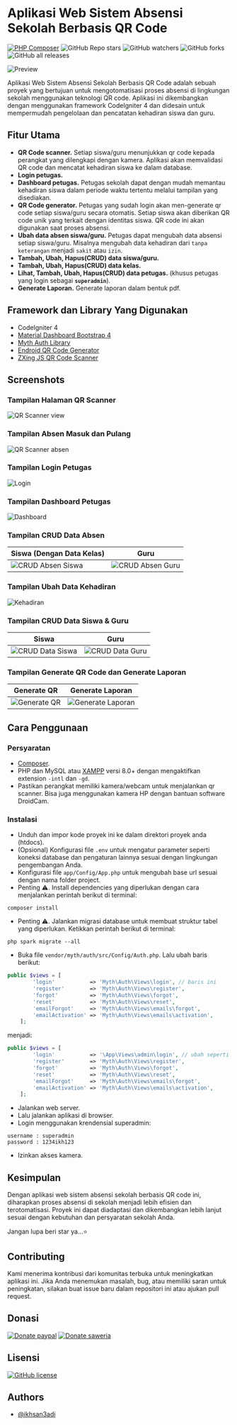 # Aplikasi Web Sistem Absensi Sekolah Berbasis QR Code

[![PHP Composer](https://github.com/ikhsan3adi/absensi-sekolah-qr-code/actions/workflows/php.yml/badge.svg)](https://github.com/ikhsan3adi/absensi-sekolah-qr-code/actions/workflows/php.yml)
![GitHub Repo stars](https://img.shields.io/github/stars/ikhsan3adi/absensi-sekolah-qr-code?style=social)
![GitHub watchers](https://img.shields.io/github/watchers/ikhsan3adi/absensi-sekolah-qr-code?style=social)
![GitHub forks](https://img.shields.io/github/forks/ikhsan3adi/absensi-sekolah-qr-code?style=social)
![GitHub all releases](https://img.shields.io/github/downloads/ikhsan3adi/absensi-sekolah-qr-code/total?style=social)

![Preview](https://github.com/ikhsan3adi/absensi-sekolah-qr-code/raw/master/screenshots/hero.png)

Aplikasi Web Sistem Absensi Sekolah Berbasis QR Code adalah sebuah proyek yang bertujuan untuk mengotomatisasi proses absensi di lingkungan sekolah menggunakan teknologi QR code. Aplikasi ini dikembangkan dengan menggunakan framework CodeIgniter 4 dan didesain untuk mempermudah pengelolaan dan pencatatan kehadiran siswa dan guru.

## Fitur Utama

- **QR Code scanner.** Setiap siswa/guru menunjukkan qr code kepada perangkat yang dilengkapi dengan kamera. Aplikasi akan memvalidasi QR code dan mencatat kehadiran siswa ke dalam database.
- **Login petugas.**
- **Dashboard petugas.** Petugas sekolah dapat dengan mudah memantau kehadiran siswa dalam periode waktu tertentu melalui tampilan yang disediakan.
- **QR Code generator.** Petugas yang sudah login akan men-generate qr code setiap siswa/guru secara otomatis. Setiap siswa akan diberikan QR code unik yang terkait dengan identitas siswa. QR code ini akan digunakan saat proses absensi.
- **Ubah data absen siswa/guru.** Petugas dapat mengubah data absensi setiap siswa/guru. Misalnya mengubah data kehadiran dari `tanpa keterangan` menjadi `sakit` atau `izin`.
- **Tambah, Ubah, Hapus(CRUD) data siswa/guru.**
- **Tambah, Ubah, Hapus(CRUD) data kelas.**
- **Lihat, Tambah, Ubah, Hapus(CRUD) data petugas.** (khusus petugas yang login sebagai **`superadmin`**).
- **Generate Laporan.** Generate laporan dalam bentuk pdf.

## Framework dan Library Yang Digunakan

- CodeIgniter 4
- [Material Dashboard Bootstrap 4](https://www.creative-tim.com/product/material-dashboard-bs4)
- [Myth Auth Library](https://github.com/lonnieezell/myth-auth)
- [Endroid QR Code Generator](https://github.com/endroid/qr-code)
- [ZXing JS QR Code Scanner](https://github.com/zxing-js/library)

## Screenshots

### Tampilan Halaman QR Scanner

![QR Scanner view](https://github.com/ikhsan3adi/absensi-sekolah-qr-code/raw/master/screenshots/image_5_2023_204644.jpeg)

### Tampilan Absen Masuk dan Pulang

![QR Scanner absen](https://github.com/ikhsan3adi/absensi-sekolah-qr-code/raw/master/screenshots/absen.jpg)

### Tampilan Login Petugas

![Login](https://github.com/ikhsan3adi/absensi-sekolah-qr-code/raw/master/screenshots/image_4_2023_20573.jpeg)

### Tampilan Dashboard Petugas

![Dashboard](https://github.com/ikhsan3adi/absensi-sekolah-qr-code/raw/master/screenshots/image_10_2023_205123.jpeg)

### Tampilan CRUD Data Absen

| Siswa (Dengan Data Kelas)                                                                                                   |                                                           Guru                                                           |
| --------------------------------------------------------------------------------------------------------------------------- | :----------------------------------------------------------------------------------------------------------------------: |
| ![CRUD Absen Siswa](https://github.com/ikhsan3adi/absensi-sekolah-qr-code/raw/master/screenshots/image_11_2023_205146.jpeg) | ![CRUD Absen Guru](https://github.com/ikhsan3adi/absensi-sekolah-qr-code/raw/master/screenshots/image_2_2023_20525.jpeg) |

### Tampilan Ubah Data Kehadiran

![Kehadiran](https://github.com/ikhsan3adi/absensi-sekolah-qr-code/raw/master/screenshots/image_17_2023_205557.jpeg)

### Tampilan CRUD Data Siswa & Guru

| Siswa                                                                                                                      |                                                           Guru                                                            |
| -------------------------------------------------------------------------------------------------------------------------- | :-----------------------------------------------------------------------------------------------------------------------: |
| ![CRUD Data Siswa](https://github.com/ikhsan3adi/absensi-sekolah-qr-code/raw/master/screenshots/image_12_2023_205221.jpeg) | ![CRUD Data Guru](https://github.com/ikhsan3adi/absensi-sekolah-qr-code/raw/master/screenshots/image_14_2023_205256.jpeg) |

### Tampilan Generate QR Code dan Generate Laporan

| Generate QR                                                                                                          |                                                      Generate Laporan                                                       |
| -------------------------------------------------------------------------------------------------------------------- | :-------------------------------------------------------------------------------------------------------------------------: |
| ![Generate QR](https://github.com/ikhsan3adi/absensi-sekolah-qr-code/raw/master/screenshots/image_3_2023_20539.jpeg) | ![Generate Laporan](https://github.com/ikhsan3adi/absensi-sekolah-qr-code/raw/master/screenshots/image_15_2023_205322.jpeg) |

## Cara Penggunaan

### Persyaratan

- [Composer](https://getcomposer.org/).
- PHP dan MySQL atau [XAMPP](https://www.apachefriends.org/download.html) versi 8.0+ dengan mengaktifkan extension `-intl` dan `-gd`.
- Pastikan perangkat memiliki kamera/webcam untuk menjalankan qr scanner. Bisa juga menggunakan kamera HP dengan bantuan software DroidCam.

### Instalasi

- Unduh dan impor kode proyek ini ke dalam direktori proyek anda (htdocs).
- (Opsional) Konfigurasi file `.env` untuk mengatur parameter seperti koneksi database dan pengaturan lainnya sesuai dengan lingkungan pengembangan Anda.
- Konfigurasi file `app/Config/App.php` untuk mengubah base url sesuai dengan nama folder project.
- Penting ⚠️. Install dependencies yang diperlukan dengan cara menjalankan perintah berikut di terminal:

```shell
composer install
```

- Penting ⚠️. Jalankan migrasi database untuk membuat struktur tabel yang diperlukan. Ketikkan perintah berikut di terminal:

```shell
php spark migrate --all
```

- Buka file `vendor/myth/auth/src/Config/Auth.php`. Lalu ubah baris berikut:

```php
public $views = [
        'login'           => 'Myth\Auth\Views\login', // baris ini
        'register'        => 'Myth\Auth\Views\register',
        'forgot'          => 'Myth\Auth\Views\forgot',
        'reset'           => 'Myth\Auth\Views\reset',
        'emailForgot'     => 'Myth\Auth\Views\emails\forgot',
        'emailActivation' => 'Myth\Auth\Views\emails\activation',
    ];
```

menjadi:

```php
public $views = [
        'login'           => '\App\Views\admin\login', // ubah seperti ini agar login bisa diakses
        'register'        => 'Myth\Auth\Views\register',
        'forgot'          => 'Myth\Auth\Views\forgot',
        'reset'           => 'Myth\Auth\Views\reset',
        'emailForgot'     => 'Myth\Auth\Views\emails\forgot',
        'emailActivation' => 'Myth\Auth\Views\emails\activation',
    ];
```

- Jalankan web server.
- Lalu jalankan aplikasi di browser.
- Login menggunakan krendensial superadmin:

```
username : superadmin
password : 1234ikh123
```

- Izinkan akses kamera.

## Kesimpulan

Dengan aplikasi web sistem absensi sekolah berbasis QR code ini, diharapkan proses absensi di sekolah menjadi lebih efisien dan terotomatisasi. Proyek ini dapat diadaptasi dan dikembangkan lebih lanjut sesuai dengan kebutuhan dan persyaratan sekolah Anda.

Jangan lupa beri star ya...⭐

## Contributing

Kami menerima kontribusi dari komunitas terbuka untuk meningkatkan aplikasi ini. Jika Anda menemukan masalah, bug, atau memiliki saran untuk peningkatan, silakan buat issue baru dalam repositori ini atau ajukan pull request.

## Donasi

[![Donate paypal](https://img.shields.io/badge/Donate-PayPal-green.svg?style=for-the-badge)](https://paypal.me/xannxett?country.x=ID&locale.x=en_US)
[![Donate saweria](https://img.shields.io/badge/Donate-Saweria-red?style=for-the-badge&link=https%3A%2F%2Fsaweria.co%2Fxiboxann)](https://saweria.co/xiboxann)

## Lisensi

[![GitHub license](https://img.shields.io/github/license/ikhsan3adi/absensi-sekolah-qr-code?style=for-the-badge)](https://github.com/ikhsan3adi/absensi-sekolah-qr-code/raw/master/LICENSE)

## Authors

- [@ikhsan3adi](https://www.github.com/ikhsan3adi)
